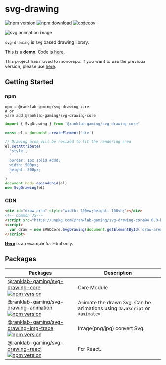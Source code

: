 # svg-drawing

[![npm version](https://img.shields.io/npm/v/@ranklab-gaming/svg-drawing-core/latest.svg)](https://www.npmjs.com/package/svg-drawing) [![npm download](https://img.shields.io/npm/dm/@ranklab-gaming/svg-drawing-core.svg)](https://www.npmjs.com/package/svg-drawing) [![codecov](https://codecov.io/gh/kmkzt/svg-drawing/branch/master/graph/badge.svg)](https://codecov.io/gh/kmkzt/svg-drawing)

![svg animation image](./logo.svg)

`svg-drawing` is svg based drawing library.

This is a **[demo](https://kmkzt.github.io/svg-drawing/demo/drawing)**.
Code is [here](./examples/docs/pages/demo).

This project has moved to monorepo. If you want to use the previous version, please use [here](https://github.com/kmkzt/svg-drawing/tree/v3.0.0).

## Getting Started

### npm

```shell
npm i @ranklab-gaming/svg-drawing-core
# or
yarn add @ranklab-gaming/svg-drawing-core
```

```javascript
import { SvgDrawing } from '@ranklab-gaming/svg-drawing-core'

const el = document.createElement('div')

// Drawing area will be resized to fit the rendering area
el.setAttribute(
  'style',
  `
  border: 1px solid #ddd;
  width: 500px;
  height: 500px;
  `
)
document.body.appendChid(el)
new SvgDrawing(el)
```

### CDN

```html
<div id="draw-area" style="width: 100vw;height: 100vh;"></div>
<!-- Common JS-->
<script src="https://unpkg.com/@ranklab-gaming/svg-drawing-core@4.0.0-beta.6/lib/index.umd.js"></script>
<script>
  var draw = new SVGDCore.SvgDrawing(document.getElementById('draw-area'))
</script>
```

**[Here](./examples/html)** is an example for Html only.

## Packages

| Packages                                                                                                                     | Description                                                                |
| ---------------------------------------------------------------------------------------------------------------------------- | -------------------------------------------------------------------------- |
| [@ranklab-gaming/svg-drawing-core![npm version](https://img.shields.io/npm/v/@ranklab-gaming/svg-drawing-core/latest.svg)](./packages/core)                | Core Module                                                                |
| [@ranklab-gaming/svg-drawing-animation![npm version](https://img.shields.io/npm/v/@ranklab-gaming/svg-drawing-animation/latest.svg)](./packages/animation) | Animate the drawn Svg. Can be animations using `JavaScript` or `<animate>` |
| [@ranklab-gaming/svg-drawing-img-trace![npm version](https://img.shields.io/npm/v/@ranklab-gaming/svg-drawing-img-trace/latest.svg)](./packages/img-trace) | Image(png/jpg) convert Svg.                                                |
| [@ranklab-gaming/svg-drawing-react![npm version](https://img.shields.io/npm/v/@ranklab-gaming/svg-drawing-react/latest.svg)](./packages/react)             | For React.                                                                 |
